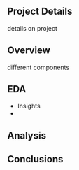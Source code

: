## Project Details 
details on project 

## Overview 
different components 


## EDA

* Insights
* 

## Analysis


## Conclusions


